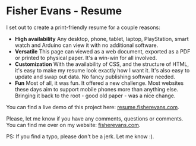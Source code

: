 # Fisher Evans - Resume

I set out to create a print-friendly resume for a couple reasons:

* __High availability__ Any desktop, phone, tablet, laptop, PlayStation, smart watch and Arduino can view it with no additional software.
* __Versatile__ This page can viewed as a web document, exported as a PDF or printed to physical paper. It's a win-win for all involved.
* __Customization__ With the availability of CSS, and the structure of HTML, it's easy to make my resume look exactly how I want it. It's also easy to update and swap out data. No fancy publishing software needed.
* __Fun__ Most of all, it was fun. It offered a new challenge. Most websites these days aim to support mobile phones more than anything else. Bringing it back to the root - good old paper - was a nice change.

You can find a live demo of this project here: [resume.fisherevans.com](http://resume.fisherevans.com/).

Please, let me know if you have any comments, questions or comments. You can find me over on my website: [fisherevans.com](http://www.fisherevans.com/).

PS: If you find a typo, please don't be a jerk. Let me know :).
